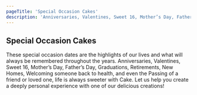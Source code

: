 ```yaml
---
pageTitle: 'Special Occasion Cakes'
description: 'Anniversaries, Valentines, Sweet 16, Mother’s Day, Father’s Day, Graduations, Retirements, New Homes, Welcoming someone back to health, and even the Passing of a friend or loved one, life is always sweeter with Cake.'
---
```


## Special Occasion Cakes

These special occasion dates are the highlights of our lives and what will always
be remembered throughout the years. Anniversaries, Valentines, Sweet 16, Mother’s
Day, Father’s Day, Graduations, Retirements, New Homes, Welcoming someone back to
health, and even the Passing of a friend or loved one, life is always sweeter with
Cake. Let us help you create a deeply personal experience with one of our delicious
creations!